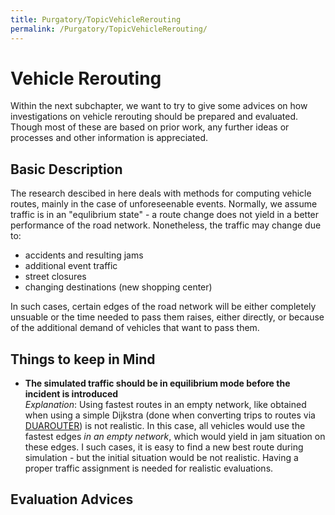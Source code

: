 ```yaml
---
title: Purgatory/TopicVehicleRerouting
permalink: /Purgatory/TopicVehicleRerouting/
---
```


# Vehicle Rerouting

Within the next subchapter, we want to try to give some advices on how
investigations on vehicle rerouting should be prepared and evaluated.
Though most of these are based on prior work, any further ideas or
processes and other information is appreciated.

## Basic Description

The research descibed in here deals with methods for computing vehicle
routes, mainly in the case of unforeseenable events. Normally, we assume
traffic is in an "equlibrium state" - a route change does not yield in a
better performance of the road network. Nonetheless, the traffic may
change due to:

- accidents and resulting jams
- additional event traffic
- street closures
- changing destinations (new shopping center)

In such cases, certain edges of the road network will be either
completely unsuable or the time needed to pass them raises, either
directly, or because of the additional demand of vehicles that want to
pass them.

## Things to keep in Mind

- **The simulated traffic should be in equilibrium mode before the
  incident is introduced**<br>
  *Explanation*: Using fastest routes in an empty network, like
  obtained when using a simple Dijkstra (done when converting trips to
  routes via [DUAROUTER](../DUAROUTER.md)) is not realistic. In
  this case, all vehicles would use the fastest edges *in an empty
  network*, which would yield in jam situation on these edges. I such
  cases, it is easy to find a new best route during simulation - but
  the initial situation would be not realistic. Having a proper
  traffic assignment is needed for realistic evaluations.

## Evaluation Advices
